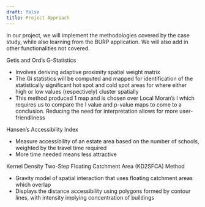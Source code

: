 ```yaml
---
draft: false
title: Project Approach
---
```


In our project, we will implement the methodologies covered by the case study, while also learning from the BURP application. We will also add in other functionalities not covered. 

Getis and Ord’s G-Statistics
- Involves deriving adaptive proximity spatial weight matrix
- The Gi statistics will be computed and mapped for identification of the statistically significant hot spot and cold spot areas for where either high or low values (respectively) cluster spatially 
- This method produced 1 map and is chosen over Local Moran’s I which requires us to compare the I value and p-value maps to come to a conclusion. Reducing the need for interpretation allows for more user-friendliness 

Hansen’s Accessibility Index 
- Measure accessibility of an estate area based on the number of schools, weighted by the travel time required
- More time needed means less attractive

Kernel Density Two-Step Floating Catchment Area (KD2SFCA) Method
- Gravity model of spatial interaction that uses floating catchment areas which overlap
- Displays the distance accessibility using polygons formed by contour lines, with intensity implying concentration of buildings 
